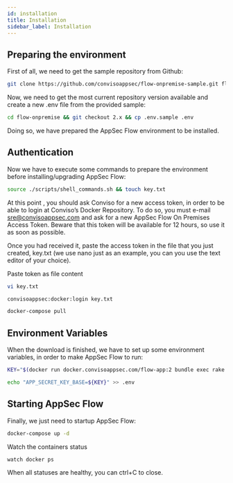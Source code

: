 ```yaml
---
id: installation
title: Installation
sidebar_label: Installation
---
```


## Preparing the environment

First of all, we need to get the sample repository from Github:

```sh
git clone https://github.com/convisoappsec/flow-onpremise-sample.git flow-onpremise
```

Now, we need to get the most current repository version available and create a new .env file from the provided sample:

```sh
cd flow-onpremise && git checkout 2.x && cp .env.sample .env
```

Doing so, we have prepared the AppSec Flow environment to be installed.

## Authentication

Now we have to execute some commands to prepare the environment before installing/upgrading AppSec Flow:

```sh
source ./scripts/shell_commands.sh && touch key.txt
```

At this point , you should ask Conviso for a new access token, in order to be able to login at Conviso’s Docker Repository.
To do so, you must e-mail sre@convisoappsec.com and ask for a new AppSec Flow On Premises Access Token. Beware that this token will be available for 12 hours, so use it as soon as possible.

Once you had received it, paste the access token in the file that you just created, key.txt (we use nano just as an example, you can you use the text editor of your choice).

Paste token as file content

```sh
vi key.txt
```

```sh
convisoappsec:docker:login key.txt
```

```sh
docker-compose pull
```
## Environment Variables
When the download is finished, we have to set up some environment variables, in order to make AppSec Flow to run:

```sh
KEY="$(docker run docker.convisoappsec.com/flow-app:2 bundle exec rake secret)"
```

```sh
echo "APP_SECRET_KEY_BASE=${KEY}" >> .env
```

## Starting AppSec Flow

Finally, we just need to startup AppSec Flow:

```sh
docker-compose up -d
```

Watch the containers status
```sh
watch docker ps
```

When all statuses are healthy, you can ctrl+C to close.